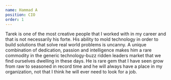 ```yaml
---
name: Hammad A 
position: CIO
order: 1
---
```


Tarek is one of the most creative people that I worked with in my career and that is not necessarily his forte. His ability to mold technology in order to build solutions that solve real world problems is uncanny. A unique combination of dedication, passion and intelligence makes him a rare commodity in the generic technology-buzz ridden leaders market that we find ourselves dwelling in these days. He is rare gem that I have seen grow from raw to seasoned in record time and he will always have a place in my organization, not that I think he will ever need to look for a job.